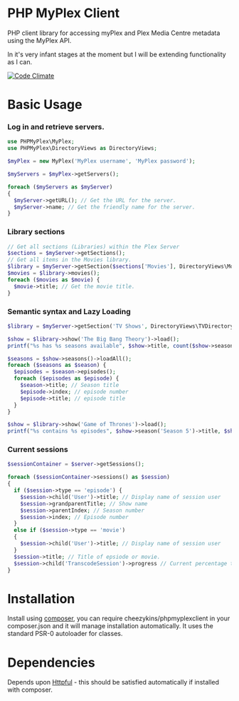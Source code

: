 # PHP MyPlex Client
PHP client library for accessing myPlex and Plex Media Centre metadata using the MyPlex API.

In it's very infant stages at the moment but I will be extending functionality as I can.

[![Code Climate](https://codeclimate.com/github/Cheezykins/PHPMyPlexClient/badges/gpa.svg)](https://codeclimate.com/github/Cheezykins/PHPMyPlexClient)

Basic Usage
===========

### Log in and retrieve servers.

```php
use PHPMyPlex\MyPlex;
use PHPMyPlex\DirectoryViews as DirectoryViews;

$myPlex = new MyPlex('MyPlex username', 'MyPlex password');

$myServers = $myPlex->getServers();

foreach ($myServers as $myServer)
{
  $myServer->getURL(); // Get the URL for the server.
  $myServer->name; // Get the friendly name for the server.
}
```

### Library sections
```php
// Get all sections (Libraries) within the Plex Server
$sections = $myServer->getSections();
// Get all items in the Movies library.
$library = $myServer->getSection($sections['Movies'], DirectoryViews\MovieDirectoryView::ALL);
$movies = $library->movies();
foreach ($movies as $movie) {
  $movie->title; // Get the movie title.
}
```

### Semantic syntax and Lazy Loading
```php
$library = $myServer->getSection('TV Shows', DirectoryViews\TVDirectoryView::RECENTLY_VIEWED_SHOWS);

$show = $library->show('The Big Bang Theory')->load();
printf("%s has %s seasons available", $show->title, count($show->seasons()));

$seasons = $show->seasons()->loadAll();
foreach ($seasons as $season) {
  $episodes = $season->episodes();
  foreach ($episodes as $episode) {
    $season->title; // Season title
    $episode->index; // episode number
    $episode->title; // episode title
  }
}

$show = $library->show('Game of Thrones')->load();
printf("%s contains %s episodes", $show->season('Season 5')->title, $show->season('Season 5')->leafCount);
```

### Current sessions
```php
$sessionContainer = $server->getSessions();

foreach ($sessionContainer->sessions() as $session)
{
  if ($session->type == 'episode') {
    $session->child('User')->title; // Display name of session user
    $session->grandparentTitle; // Show name
    $session->parentIndex; // Season number
    $session->index; // Episode number
  }
  else if ($session->type == 'movie')
  {
    $session->child('User')->title; // Display name of session user
  }
  $session->title; // Title of epsiode or movie.
  $session->child('TranscodeSession')->progress // Current percentage through the transcode session
}
```

Installation
============

Install using [composer](https://getcomposer.org/), you can require cheezykins/phpmyplexclient in your composer.json and it will manage installation automatically. It uses the standard PSR-0 autoloader for classes.

Dependencies
============

Depends upon [Httpful](https://github.com/nategood/httpful) - this should be satisfied automatically if installed with composer.